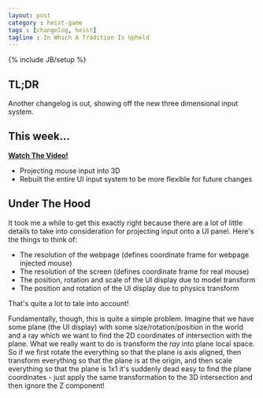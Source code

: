 ```yaml
---
layout: post
category : heist-game
tags : [changelog, heist]
tagline : In Which A Tradition Is Upheld
---
```

{% include JB/setup %}


## TL;DR

Another changelog is out, showing off the new three dimensional input system.

## This week...

[**Watch The Video!**](https://www.youtube.com/watch?v=tqSr9xqDV6M)

- Projecting mouse input into 3D
- Rebuilt the entire UI input system to be more flexible for future changes

## Under The Hood

It took me a while to get this exactly right because there are a lot of little details to take into consideration for projecting input onto a UI panel. Here's the things to think of:

 - The resolution of the webpage (defines coordinate frame for webpage injected mouse)
 - The resolution of the screen (defines coordinate frame for real mouse)
 - The position, rotation and scale of the UI display due to model transform
 - The position and rotation of the UI display due to physics transform
 
 That's quite a lot to tale into account!
 
 Fundamentally, though, this is quite a simple problem. Imagine that we have some plane (the UI display) with some size/rotation/position in the world and a ray which we want to find the 2D coordinates of intersection with the plane. What we really want to do is transform the *ray* into plane local space. So if we first rotate the everything so that the plane is axis aligned, then transform everything so that the plane is at the origin, and then scale everything so that the plane is 1x1 it's suddenly dead easy to find the plane coordinates - just apply the same transformation to the 3D intersection and then ignore the Z component!